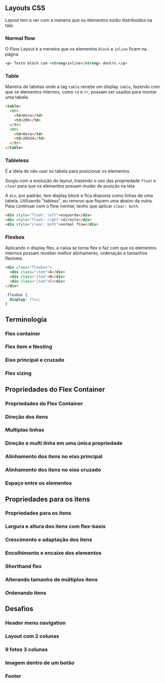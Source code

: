 ## Layouts CSS

Layout tem a ver com a maneira que os elementos estão distribuídos na tala.

### Normal flow

O Flow Layout é a meneira que os elementos `block` e `inline` ficam na págna.

```HTML
<p> Texto block com <strong>inline</strong> dentro.</p>
```

### Table

Maneira de tabelas onde a tag `table` recebe um display `table`, fazendo com que os elementos internos, como `td` e `tr`, possam ser usados para montar uma tabela.

```HTML
<table>
  <tr>
    <td>Hora</td>
    <td>20h</td>
  </tr>
  <tr>
    <td>Hora</td>
    <td>20h34</td>
  </tr>
</table>
```

### Tableless

É a ideia de não usar só tabela para posicionar os elementos.

Surgiu com a evolução do layout, trazendo o uso das propriedade `float` e `clear` para que os elementos possam mudar de posição na tela.

A `div`, por padrão, tem display block e fica disposta como linhas de uma tabela. Utilizando "tabless", eu removo que fiquem uma abaixo da outra. Para continuar com o flow normal, tenho que aplicar `clear: both`.

```HTML
<div style="float: left">esquerda</div>
<div style="float: right">direita</div>
<div style="clear: both">normal flow</div>
```

### Flexbox

Aplicando o display flex, a caixa se torna flex e faz com que os elementos internos possam receber melhor alinhamento, ordenação e tamanhos flexíveis.

```HTML
<div class="flexbox">
  <div class="item">A</div>
  <div class="item">B</div>
  <div class="item">C</div>
</div>
```

```CSS
.flexbox {
  display: flex;
}
```

## Terminologia

### Flex container

### Flex item e Nesting

### Eixo principal e cruzado

### Flex sizing

## Propriedades do Flex Container

### Propriedades do Flex Container

### Direção dos itens

### Multiplas linhas

### Direção e multi linha em uma única propriedade

### Alinhamento dos itens no eixo principal

### Alinhamento dos itens no eixo cruzado

### Espaço entre os elementos

## Propriedades para os itens

### Propriedades para os itens

### Largura e altura dos itens com flex-basis

### Crescimento e adaptação dos itens

### Encolhimento e encaixe dos elementos

### Shorthand flex

### Alterando tamanho de múltiplos itens

### Ordenando itens

## Desafios

### Header menu navigation

### Layout com 2 colunas

### 9 fotos 3 colunas

### Imagem dentro de um botão

### Footer
